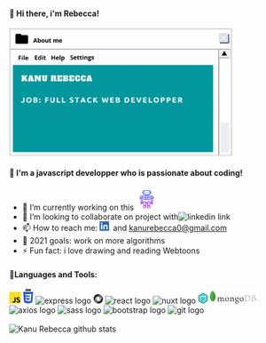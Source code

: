 #### 👾 Hi there, i'm Rebecca!
<!-- <img src="./assets/img/kanu_rebecca.gif" width="402px" alt="presentation"/> -->
<!-- <img src="./assets/img/KANU_Rebecca.gif" width="402px" alt="presentation"/> -->
<img src="./assets/img/kanu.gif" width="402px" alt="presentation"/> 

<!-- <img src="./assets/img/presentation2.gif" width="402px" alt="presentation"/> -->

<!-- <img src="./assets/img/myVisitCard.gif" width="402px" alt="presentation"/> -->

#### 🚀 I'm a javascript developper who is passionate about coding!

- 🔭 I’m currently working on this [<img alt="waving hand logo" width="40px" src="./assets/img/icons8-robot-2-64.png"/>][chatbot]
- 👯 I’m looking to collaborate on project with<img alt="linkedin link" width="32px" src="https://raw.githubusercontent.com/photonstorm/phaser/v2.6.2/resources/Phaser%20Logo/PNG/Phaser%20Logo%20Web%20Quality.png"/>
- 📫 How to reach me: [<img alt="linkedin link" width="20px" src="./assets/img/Linkedin_logo.png"/>][linkedin] and kanurebecca0@gmail.com
- 🥅 2021 goals: work on more algorithms      
- ⚡ Fun fact: i love drawing and reading Webtoons

#### 🔬Languages and Tools:

<div>
    <img alt="javascript logo" width="21px" src="./assets/img/js_logo.png"/>
    <img alt="css logo" width="18px" src="./assets/img/CSS3.png"/>
    <img alt="express logo" width="60px" src="https://upload.wikimedia.org/wikipedia/commons/6/64/Expressjs.png"/>
    <img alt="json logo" width="17px"  src="./assets/img/json.png"/>  
    <img alt="react logo" width="30px" src="https://upload.wikimedia.org/wikipedia/commons/thumb/a/a7/React-icon.svg/32px-React-icon.svg.png"/>
       <img alt="nuxt logo" width="30px"  src="https://develop365.gitlab.io/nuxtjs-2.8.X-doc/en/logos/nuxt-icon.png"/>
    <img alt="dom logo" width="17px" src="./assets/img/dom.png"/>
    <img alt="mongo db logo"  width="87px" src="./assets/img/logoMongoDB.png"/>
    <img alt="axios logo" width="30px" src="https://upload.wikimedia.org/wikipedia/commons/thumb/c/c8/Axios_logo_%282020%29.svg/150px-Axios_logo_%282020%29.svg.png"/>
    <img alt="sass logo" width="30px" src="https://upload.wikimedia.org/wikipedia/commons/9/96/Sass_Logo_Color.svg"/>
    <img alt="bootstrap logo" width="30px" src="https://upload.wikimedia.org/wikipedia/commons/b/b2/Bootstrap_logo.svg"/>
    <img alt="git logo" width="37px" src="https://upload.wikimedia.org/wikipedia/commons/thumb/e/e0/Git-logo.svg/512px-Git-logo.svg.png"/>
    <!-- <img alt="mongoose logo" width="85px" src="./assets/img/mongoose.png"/>
    <img alt="node logo" width="95px" src="./assets/img/node.png"/> -->
 
</div>

<br />
<img align="left" alt="Kanu Rebecca github stats" src="https://github-readme-stats.vercel.app/api?username=RebeccaRamalho&show_icons=true"/>

<br/>
<!-- 
<img alt="wakatime stats" src="https://github-readme-stats.vercel.app/api/wakatime?username=Recks"/> -->


<br />
<br />

[chatbot]: https://github.com/RebeccaRamalho/Cv
[linkedin]: https://www.linkedin.com/in/rebecca-kanu-1537121a6/

<!-- - 🌱 I’m currently learning -->
